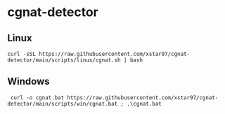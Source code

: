 # cgnat-detector

## Linux

```shell
curl -sSL https://raw.githubusercontent.com/xstar97/cgnat-detector/main/scripts/linux/cgnat.sh | bash
```

## Windows

```shell
 curl -o cgnat.bat https://raw.githubusercontent.com/xstar97/cgnat-detector/main/scripts/win/cgnat.bat ; .\cgnat.bat
```
